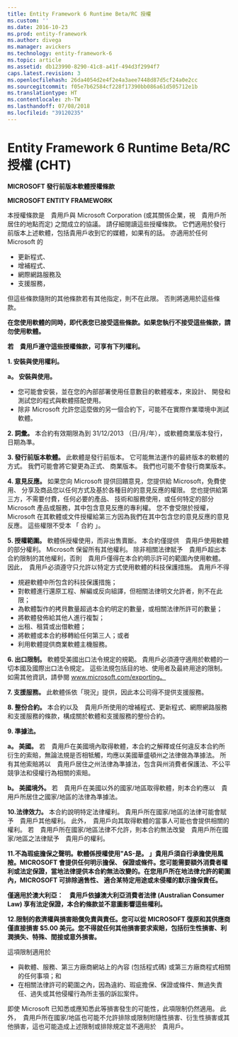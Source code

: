 ```yaml
---
title: Entity Framework 6 Runtime Beta/RC 授權
ms.custom: ''
ms.date: 2016-10-23
ms.prod: entity-framework
ms.author: divega
ms.manager: avickers
ms.technology: entity-framework-6
ms.topic: article
ms.assetid: db123990-8290-41c8-a41f-494d3f2994f7
caps.latest.revision: 3
ms.openlocfilehash: 26da4054d2e4f2e4a3aee7448d87d5cf24a0e2cc
ms.sourcegitcommit: f05e7b62584cf228f17390bb086a61d505712e1b
ms.translationtype: HT
ms.contentlocale: zh-TW
ms.lasthandoff: 07/08/2018
ms.locfileid: "39120235"
---
```

# <a name="entity-framework-6-runtime-betarc-license-enu"></a>Entity Framework 6 Runtime Beta/RC 授權 (CHT)
**MICROSOFT 發行前版本軟體授權條款**

**MICROSOFT ENTITY FRAMEWORK**

本授權條款是　貴用戶與 Microsoft Corporation (或其關係企業，視　貴用戶所居住的地點而定) 之間成立的協議。 請仔細閱讀這些授權條款。 它們適用於發行前版本上述軟體，包括貴用戶收到它的媒體，如果有的話。 亦適用於任何 Microsoft 的

-   更新程式、
-   增補程式、
-   網際網路服務及
-   支援服務，

但這些條款隨附的其他條款若有其他指定，則不在此限。 否則將適用於這些條款。

**在您使用軟體的同時，即代表您已接受這些條款。如果您執行不接受這些條款，請勿使用軟體。**

**若　貴用戶遵守這些授權條款，可享有下列權利。**

**1.  安裝與使用權利。**

**a。  安裝與使用。**

-   您可能會安裝，並在您的內部部署使用任意數目的軟體複本，來設計、 開發和測試您的程式與軟體搭配使用。
-   除非 Microsoft 允許您這麼做的另一個合約下，可能不在實際作業環境中測試軟體。

**2.  詞彙。** 本合約有效期限為到 31/12/2013 （日/月/年），或軟體商業版本發行，日期為準。

**3.  發行前版本軟體。** 此軟體是發行前版本。 它可能無法運作的最終版本的軟體的方式。 我們可能會將它變更為正式、 商業版本。 我們也可能不會發行商業版本。

**4.  意見反應。** 如果您向 Microsoft 提供回饋意見，您提供給 Microsoft，免費使用、 分享及商品您以任何方式及基於各種目的的意見反應的權限。 您也提供給第三方，不需要付費，任何必要的產品、 技術和服務使用，或任何特定的部分 Microsoft 產品或服務，其中包含意見反應的專利權。 您不會受限於授權，Microsoft 在其軟體或文件授權給第三方因為我們在其中包含您的意見反應的意見反應。 這些權限不受本 「 合約 」。

**5.  授權範圍。** 軟體係授權使用，而非出售賣斷。 本合約僅提供　貴用戶使用軟體的部分權利。 Microsoft 保留所有其他權利。 除非相關法律賦予　貴用戶超出本合約限制的其他權利，否則　貴用戶僅得在本合約明示許可的範圍內使用軟體。 因此，　貴用戶必須遵守只允許以特定方式使用軟體的科技保護措施。 貴用戶不得

-   規避軟體中所包含的科技保護措施；
-   對軟體進行還原工程、解編或反向組譯，但相關法律明文允許者，則不在此限；
-   為軟體製作的拷貝數量超過本合約明定的數量，或相關法律所許可的數量；
-   將軟體發佈給其他人進行複製；
-   出租、租賃或出借軟體；
-   將軟體或本合約移轉給任何第三人；或者
-   利用軟體提供商業軟體主機服務。

**6.  出口限制。** 軟體受美國出口法令規定的規範。 貴用戶必須遵守適用於軟體的一切本國及國際出口法令規定。 這些法規包括目的地、使用者及最終用途的限制。 如需其他資訊，請參閱 www.microsoft.com/exporting。

**7.  支援服務。** 此軟體係依「現況」提供，因此本公司得不提供支援服務。

**8.  整份合約。** 本合約以及　貴用戶所使用的增補程式、更新程式、網際網路服務和支援服務的條款，構成關於軟體和支援服務的整份合約。

**9.  準據法。**

**a。  美國。** 若　貴用戶在美國境內取得軟體，本合約之解釋或任何違反本合約所衍生的索賠，無論法規是否相牴觸，均應以美國華盛頓州之法律做為準據法。 所有其他索賠將以　貴用戶居住之州法律為準據法，包含與州消費者保護法、不公平競爭法和侵權行為相關的索賠。

**b。  美國境外。** 若　貴用戶在美國以外的國家/地區取得軟體，則本合約應以　貴用戶所居住之國家/地區的法律為準據法。

**10.法律效力。** 本合約說明特定法律權利。 貴用戶所在國家/地區的法律可能會賦予　貴用戶其他權利。 此外，　貴用戶向其取得軟體的當事人可能也會提供相關的權利。 若　貴用戶所在國家/地區法律不允許，則本合約無法改變　貴用戶所在國家/地區之法律賦予　貴用戶的權利。

**11.不為瑕疵擔保之聲明。軟體係授權使用"AS-是。 」貴用戶須自行承擔使用風險。MICROSOFT 會提供任何明示擔保、 保證或條件。您可能需要額外消費者權利或法定保證，當地法律提供本合約無法改變的。在您用戶所在地法律允許的範圍內，MICROSOFT 可排除適售性、 適合某特定用途或未侵權的默示擔保責任。**

**僅適用於澳大利亞：　貴用戶依據澳大利亞消費者法律 (Australian Consumer Law) 享有法定保證，本合約條款並不意圖影響這些權利。**

**12.限制的救濟權與損害賠償免責與責任。您可以從 MICROSOFT 復原和其供應商僅直接損害 $5.00 美元。您不得就任何其他損害要求索賠，包括衍生性損害、利潤損失、特殊、間接或意外損害。**

這項限制適用於

-   與軟體、服務、第三方廠商網站上的內容 (包括程式碼) 或第三方廠商程式相關的任何事項；和
-   在相關法律許可的範圍之內，因為違約、瑕疵擔保、保證或條件、無過失責任、過失或其他侵權行為所主張的訴訟案件。

即使 Microsoft 已知悉或應知悉此等損害發生的可能性，此項限制仍然適用。 此外，　貴用戶所在國家/地區也可能不允許排除或限制附隨性損害、衍生性損害或其他損害，這也可能造成上述限制或排除規定並不適用於　貴用戶。
